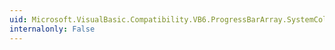 ```yaml
---
uid: Microsoft.VisualBasic.Compatibility.VB6.ProgressBarArray.SystemColorsChanged
internalonly: False
---
```

